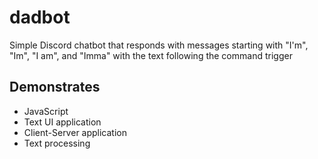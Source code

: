 # dadbot

Simple Discord chatbot that responds with messages starting with "I'm", "Im", "I am", and "Imma" with the text following the command trigger

## Demonstrates
- JavaScript
- Text UI application
- Client-Server application
- Text processing

